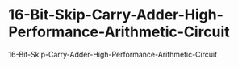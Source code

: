 # 16-Bit-Skip-Carry-Adder-High-Performance-Arithmetic-Circuit
16-Bit-Skip-Carry-Adder-High-Performance-Arithmetic-Circuit
